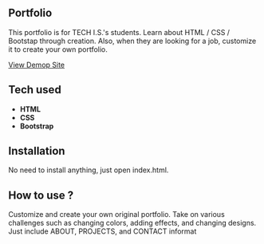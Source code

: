 ## Portfolio
This portfolio is for TECH I.S.'s students. Learn about HTML / CSS / Bootstap through creation. Also, when they are looking for a job, customize it to create your own portfolio.

[View Demop Site](https://karthi905968.github.io/Portfolio/)



## Tech used
- **HTML**
- **CSS**
- **Bootstrap**

## Installation

No need to install anything, just open index.html.

## How to use ?
Customize and create your own original portfolio. Take on various challenges such as changing colors, adding effects, and changing designs. Just include ABOUT, PROJECTS, and CONTACT informat
